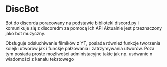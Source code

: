 # DiscBot

Bot do discorda poracowany na podstawie biblioteki discord.py i komunikuje się z discoredm za pomocą ich API
Aktualnie jest przeznaczony jako bot muzyczny.

Obsługuje odsłuchiwanie filmików z YT, posiada również funkcje tworzenia kolejki utworów jak i funckje pałzowania i zatrzymywania utworów.
Poza tym posiada proste możliwości administacyjne takie jak np. usówanie n wiadomości z kanału tekstowego
